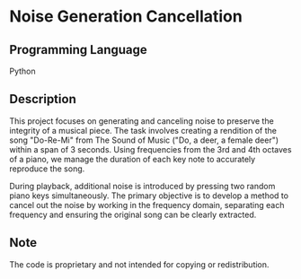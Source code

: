# Noise Generation Cancellation

## Programming Language
Python

## Description
This project focuses on generating and canceling noise to preserve the integrity of a musical piece. The task involves creating a rendition of the song "Do-Re-Mi" from The Sound of Music ("Do, a deer, a female deer") within a span of 3 seconds. Using frequencies from the 3rd and 4th octaves of a piano, we manage the duration of each key note to accurately reproduce the song.

During playback, additional noise is introduced by pressing two random piano keys simultaneously. The primary objective is to develop a method to cancel out the noise by working in the frequency domain, separating each frequency and ensuring the original song can be clearly extracted.

## Note
The code is proprietary and not intended for copying or redistribution.


